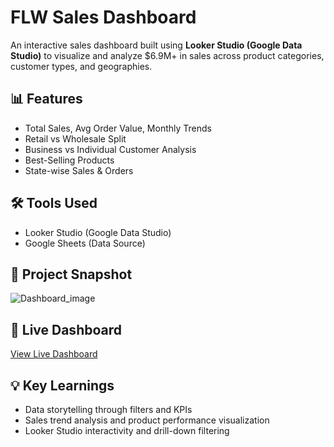 # FLW Sales Dashboard

An interactive sales dashboard built using **Looker Studio (Google Data Studio)** to visualize and analyze $6.9M+ in sales across product categories, customer types, and geographies.

## 📊 Features
- Total Sales, Avg Order Value, Monthly Trends
- Retail vs Wholesale Split
- Business vs Individual Customer Analysis
- Best-Selling Products
- State-wise Sales & Orders

## 🛠 Tools Used
- Looker Studio (Google Data Studio)
- Google Sheets (Data Source)

## 📎 Project Snapshot
![Dashboard_image](images/FLW_Online_Sales,png)

## 🔗 Live Dashboard
[View Live Dashboard](LOOKER_STUDIO_LINK_HERE)

## 💡 Key Learnings
- Data storytelling through filters and KPIs
- Sales trend analysis and product performance visualization
- Looker Studio interactivity and drill-down filtering
